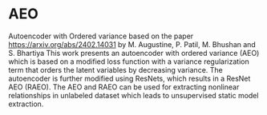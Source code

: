 # AEO
Autoencoder with Ordered variance
based on the paper https://arxiv.org/abs/2402.14031
by M. Augustine, P. Patil, M. Bhushan and S. Bhartiya
This work presents an autoencoder with ordered
variance (AEO) which is based on a modified loss function with a
variance regularization term that orders the latent variables 
by decreasing variance.   The autoencoder is further modified
using ResNets, which results in a ResNet AEO (RAEO). The AEO and RAEO
can be used for extracting nonlinear relationships in unlabeled
dataset which leads to unsupervised static model extraction. 
